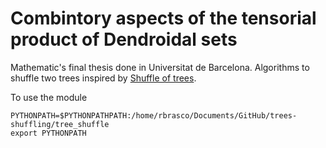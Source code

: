 # Combintory aspects of the tensorial product of Dendroidal sets
Mathematic's final thesis done in Universitat de Barcelona.
Algorithms to shuffle two trees inspired by [Shuffle of trees](https://arxiv.org/abs/1705.03638).

To use the module
```
PYTHONPATH=$PYTHONPATHPATH:/home/rbrasco/Documents/GitHub/trees-shuffling/tree_shuffle
export PYTHONPATH
```